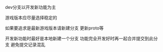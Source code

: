 dev分支以开发新功能为主

游戏版本应尽量选择稳定的

如果要追求是最新游戏版本请新建分支 更新proto等

开发新功能时最好是本地新建一个分支 功能完全开发好时再一起合并提交到此分支 避免提交记录混乱

